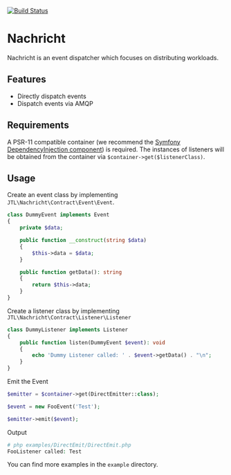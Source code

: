 [![Build Status](https://travis-ci.org/jtl-software/nachricht.svg?branch=master)](https://travis-ci.org/jtl-software/nachricht)

# Nachricht

Nachricht is an event dispatcher which focuses on distributing workloads.

## Features

* Directly dispatch events
* Dispatch events via AMQP   
 
## Requirements
A PSR-11 compatible container (we recommend the [Symfony DependencyInjection component](https://symfony.com/doc/current/components/dependency_injection.html))
is required. The instances of listeners will be obtained from the container
via `$container->get($listenerClass)`.

## Usage

Create an event class by implementing `JTL\Nachricht\Contract\Event\Event`.
 
```php
class DummyEvent implements Event
{
    private $data;

    public function __construct(string $data)
    {
        $this->data = $data;
    }

    public function getData(): string
    {
        return $this->data;
    }
}
```

Create a listener class by implementing `JTL\Nachricht\Contract\Listener\Listener`

```php
class DummyListener implements Listener
{
    public function listen(DummyEvent $event): void
    {
        echo 'Dummy Listener called: ' . $event->getData() . "\n";
    }
}
``` 

Emit the Event

```php
$emitter = $container->get(DirectEmitter::class);

$event = new FooEvent('Test');

$emitter->emit($event); 
```

Output
```php
# php examples/DirectEmit/DirectEmit.php
FooListener called: Test 
```

You can find more examples in the `example` directory.

